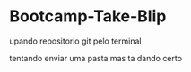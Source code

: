 # Bootcamp-Take-Blip
upando repositorio git pelo terminal

tentando enviar uma pasta mas ta dando certo
